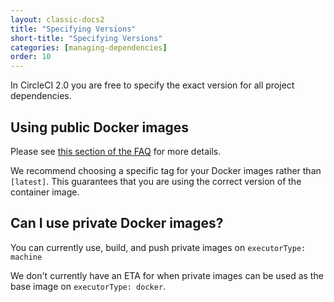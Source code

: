 ```yaml
---
layout: classic-docs2
title: "Specifying Versions"
short-title: "Specifying Versions"
categories: [managing-dependencies]
order: 10
---
```


In CircleCI 2.0 you are free to specify the exact version for all project dependencies.

## Using public Docker images

Please see [this section of the FAQ](/docs/2.0/faq/#how-do-docker-image-names-work-where-do-they-come-from) for more details.

We recommend choosing a specific tag for your Docker images rather than `[latest]`. This guarantees that you are using the correct version of the container image.

## Can I use private Docker images?

You can currently use, build, and push private images on `executorType: machine`

We don't currently have an ETA for when private images can be used as the base image on `executorType: docker`.
